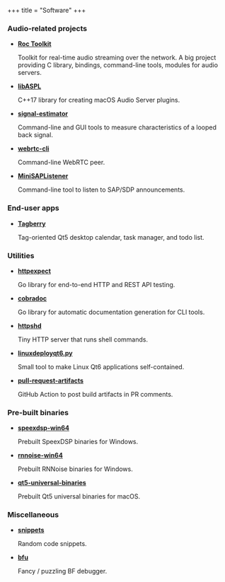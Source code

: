 +++
title = "Software"
+++

### Audio-related projects

* [**Roc Toolkit**](https://github.com/roc-streaming/roc-toolkit)

    Toolkit for real-time audio streaming over the network. A big project providing C library, bindings, command-line tools, modules for audio servers.

* [**libASPL**](https://github.com/gavv/libASPL)

    C++17 library for creating macOS Audio Server plugins.

* [**signal-estimator**](https://github.com/gavv/signal-estimator)

    Command-line and GUI tools to measure characteristics of a looped back signal.

* [**webrtc-cli**](https://github.com/gavv/webrtc-cli)

    Command-line WebRTC peer.

* [**MiniSAPListener**](https://github.com/gavv/MiniSAPListener)

    Command-line tool to listen to SAP/SDP announcements.

### End-user apps

* [**Tagberry**](https://github.com/tagberry/tagberry-qt)

    Tag-oriented Qt5 desktop calendar, task manager, and todo list.

### Utilities

* [**httpexpect**](https://github.com/gavv/httpexpect)

    Go library for end-to-end HTTP and REST API testing.

* [**cobradoc**](https://github.com/gavv/cobradoc)

    Go library for automatic documentation generation for CLI tools.

* [**httpshd**](https://github.com/gavv/httpshd)

    Tiny HTTP server that runs shell commands.

* [**linuxdeployqt6.py**](https://github.com/gavv/linuxdeployqt6.py)

    Small tool to make Linux Qt6 applications self-contained.

* [**pull-request-artifacts**](https://github.com/gavv/pull-request-artifacts)

    GitHub Action to post build artifacts in PR comments.

### Pre-built binaries

* [**speexdsp-win64**](https://github.com/gavv/speexdsp-win64)

    Prebuilt SpeexDSP binaries for Windows.

* [**rnnoise-win64**](https://github.com/gavv/rnnoise-win64)

    Prebuilt RNNoise binaries for Windows.

* [**qt5-universal-binaries**](https://github.com/gavv/qt5-universal-binaries)

    Prebuilt Qt5 universal binaries for macOS.

### Miscellaneous

* [**snippets**](https://github.com/gavv/snippets)

    Random code snippets.

* [**bfu**](https://github.com/gavv/bfu)

    Fancy / puzzling BF debugger.
